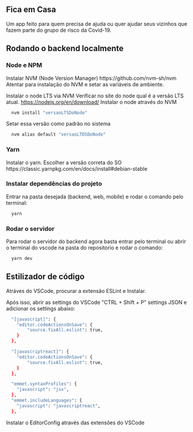 ## Fica em Casa

Um app feito para quem
precisa de ajuda ou quer ajudar
seus vizinhos que fazem parte
do grupo de risco da Covid-19.


## Rodando o backend localmente

<h3>Node e NPM</h3>
Instalar NVM (Node Version Manager)
https://github.com/nvm-sh/nvm
Atentar para instalação do NVM e setar as variáveis de ambiente.

Instalar o node LTS via NVM
Verificar no site do node qual é a versão LTS atual.
https://nodejs.org/en/download/
Instalar o node através do NVM

```sh
  nvm install "versaoLTSDoNode"
```
Setar essa versão como padrão no sistema

```sh
  nvm alias default "versaoLTDSDoNode"
```

<h3>Yarn</h3>
Instalar o yarn. Escolher a versão correta do SO
https://classic.yarnpkg.com/en/docs/install#debian-stable

<h3>Instalar dependências do projeto</h3>
Entrar na pasta desejada (backend, web, mobile) e rodar o comando pelo terminal:

```sh
  yarn
```

<h3>Rodar o servidor</h3>
Para rodar o servidor do backend agora basta entrar pelo terminal ou abrir o terminal do vscode na pasta do repositorio e rodar o comando:

```sh
  yarn dev
```


## Estilizador de código
Atráves do VSCode, procurar a extensão ESLint e Instalar.</p>
Após isso, abrir as settings do VSCode "CTRL + Shift + P" settings JSON e adicionar os settings abaixo:

```sh
  "[javascript]": {
    "editor.codeActionsOnSave": {
        "source.fixAll.eslint": true,
    }
  },

  "[javascriptreact]": {
    "editor.codeActionsOnSave": {
        "source.fixAll.eslint": true,
    }
  },

  "emmet.syntaxProfiles": {
    "javascript": "jsx",
  },
  "emmet.includeLanguages": {
    "javascript": "javascriptreact",
  },
```
Instalar o EditorConfig através das extensões do VSCode
